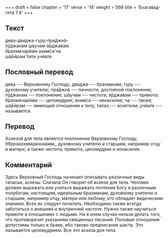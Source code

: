 +++
draft = false
chapter = '17'
verse = '14'
weight = 568
title = 'Бхагавад-гита 7.4'
+++
## Текст

дева-двиджа-гуру-пра̄джн̃а-  
пӯджанам̇ ш́аучам а̄рджавам  
брахмачарйам ахим̇са̄ ча  
ш́а̄рӣрам̇ тапа учйате

## Пословный перевод

дева --- Верховному Господу; двиджа --- брахманам; гуру --- духовному
учителю; пра̄джн̃а --- личности, достойной поклонения; пӯджанам ---
поклонение; ш́аучам --- чистота; а̄рджавам --- прямота; брахмачарйам ---
целомудрие; ахим̇са̄ --- ненасилие; ча --- также; ш́а̄рӣрам --- имеющий
отношение к телу; тапах̣ --- аскетизм; учйате --- называется.

## Перевод

Аскезой для тела является поклонение Верховному Господу,
ббррааххммааннаамм,, духовному учителю и старшим, например отцу и
матери, а также чистота, прямота, целомудрие и ненасилие.

## Комментарий

Здесь Верховный Господь начинает описывать различные виды тапасьи,
аскезы. Сначала Он говорит об аскезе для тела. Человек должен выражать
или учиться выражать почтение Богу и различным полубогам, настоящим,
идеальным брахманам, духовному учителю и старшим, например отцу, матери
или любому, кто обладает ведическим знанием. Всех их следует почитать.
Необходимо также всегда заботиться о внешней и внутренней чистоте. Нужно
также научиться прямоте в отношениях с людьми. Ни в коем случае нельзя
делать того, что противоречит указаниям священных писаний. Половые
отношения допустимы только в браке, ибо таково предписание шастр. Это
называется целомудрием. Все это аскеза для тела.
